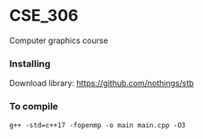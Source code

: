 # CSE_306
Computer graphics course

### Installing

Download library: https://github.com/nothings/stb

### To compile

```
g++ -std=c++17 -fopenmp -o main main.cpp -O3
```